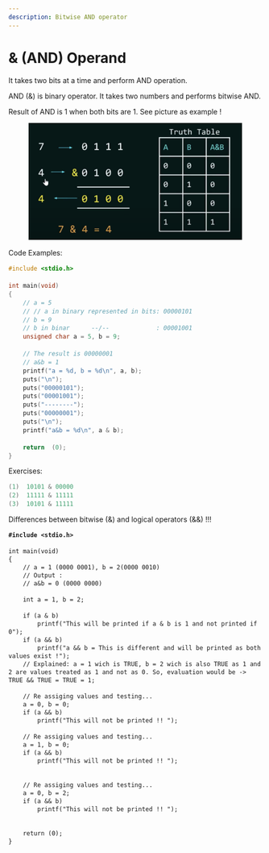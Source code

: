 ```yaml
---
description: Bitwise AND operator
---
```


# & (AND) Operand

It takes two bits at a time and perform AND operation.

AND (&) is binary operator. It takes two numbers and performs bitwise AND.&#x20;

Result of AND is 1 when both bits are 1. See picture as example !&#x20;

<figure><img src=".gitbook/assets/Screen Shot 2022-12-11 at 4.21.28 PM.png" alt=""><figcaption></figcaption></figure>

Code Examples:

```c
#include <stdio.h>

int main(void)
{	
	// a = 5
	// // a in binary represented in bits: 00000101  
	// b = 9
	// b in binar      --/--             : 00001001
	unsigned char a = 5, b = 9;

	// The result is 00000001
	// a&b = 1
	printf("a = %d, b = %d\n", a, b);
	puts("\n");
	puts("00000101");
	puts("00001001");
	puts("--------");
	puts("00000001");				
	puts("\n");
	printf("a&b = %d\n", a & b);
	
	return  (0);
}
```

Exercises:

```c
(1)  10101 & 00000    
(2)  11111 & 11111    
(3)  10101 & 11111 
```

Differences between bitwise  (&) and logical operators (&&) !!!

<pre class="language-c"><code class="lang-c"><strong>#include &#x3C;stdio.h>
</strong>
int main(void)
{
	// a = 1 (0000 0001), b = 2(0000 0010)
	// Output :
	// a&#x26;b = 0 (0000 0000)
	
	int a = 1, b = 2;

	if (a &#x26; b)
		printf("This will be printed if a &#x26; b is 1 and not printed if 0");
	if (a &#x26;&#x26; b)
		printf("a &#x26;&#x26; b = This is different and will be printed as both values exist !"); 
	// Explained: a = 1 wich is TRUE, b = 2 wich is also TRUE as 1 and 2 are values treated as 1 and not as 0. So, evaluation would be -> TRUE &#x26;&#x26; TRUE = TRUE = 1; 
	
	// Re assiging values and testing... 
	a = 0, b = 0;
	if (a &#x26;&#x26; b)
		printf("This will not be printed !! ");

	// Re assiging values and testing... 
	a = 1, b = 0;
	if (a &#x26;&#x26; b)
		printf("This will not be printed !! ");


	// Re assiging values and testing... 
	a = 0, b = 2;
	if (a &#x26;&#x26; b)
		printf("This will not be printed !! ");


	return (0);
}
</code></pre>

